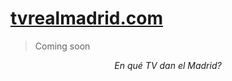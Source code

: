 # [tvrealmadrid.com](https://tvrealmadrid.com)

> Coming soon

<p align="center"><i>En qué TV dan el Madrid?</i></p>

